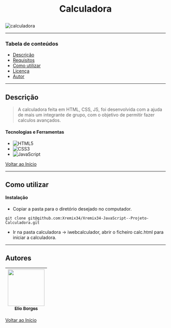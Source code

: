 # <p align="center">Calculadora</p>

![calculadora](https://user-images.githubusercontent.com/92939227/224481703-7acb977a-9dd5-46a0-9979-23935102a15e.png)

---

### Tabela de conteúdos

- [Descrição](#descrição)
- [Requisitos](#requisitos)
- [Como utilizar](#Como-utilizar)
- [Licença](#licença)
- [Autor](#autor)

---

## Descrição

> A calculadora feita em HTML, CSS, JS, foi desenvolvida com a ajuda de mais um integrante de grupo, com o objetivo de permitir fazer calculos avançados.

#### Tecnologias e Ferramentas

- ![HTML5](https://img.shields.io/badge/html5-%23E34F26.svg?style=for-the-badge&logo=html5&logoColor=white)
- ![CSS3](https://img.shields.io/badge/css3-%231572B6.svg?style=for-the-badge&logo=css3&logoColor=white)
- ![JavaScript](https://img.shields.io/badge/javascript-%23323330.svg?style=for-the-badge&logo=javascript&logoColor=%23F7DF1E)

[Voltar ao Início](#Calculadora)

---

## Como utilizar

#### Instalação
- <p>Copiar a pasta para o diretório desejado no computador.</p>
```git clone git@github.com:Xremix34/Xremix34-JavaScript--Projeto-Calculadora.git```
- <p>Ir na pasta calculadora -> iwebcalculador, abrir o ficheiro calc.html para iniciar a calculadora.</p>
---

## Autores

[<img src="https://avatars.githubusercontent.com/u/92939227?s=96&v=4" width=115> <br> <sub> Elio Borges </sub>](https://github.com/Xremix34)|
| :---: |

[Voltar ao Início](#Calculadora)
